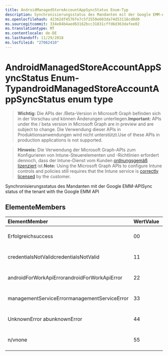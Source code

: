```yaml
---
title: AndroidManagedStoreAccountAppSyncStatus Enum-Typ
description: Synchronisierungsstatus des Mandanten mit der Google EMM-API
ms.openlocfilehash: 42362df4576fe7c5f2559e603da74d53118cd0d0
ms.sourcegitcommit: 334e84b4aed63162bcc31831cffd6d363dafee02
ms.translationtype: MT
ms.contentlocale: de-DE
ms.lasthandoff: 11/29/2018
ms.locfileid: "27062410"
---
```

# <a name="androidmanagedstoreaccountappsyncstatus-enum-type"></a><span data-ttu-id="e719d-103">AndroidManagedStoreAccountAppSyncStatus Enum-Typ</span><span class="sxs-lookup"><span data-stu-id="e719d-103">androidManagedStoreAccountAppSyncStatus enum type</span></span>

> <span data-ttu-id="e719d-104">**Wichtig:** Die APIs der /Beta-Version in Microsoft Graph befinden sich in der Vorschau und können Änderungen unterliegen.</span><span class="sxs-lookup"><span data-stu-id="e719d-104">**Important:** APIs under the / beta version in Microsoft Graph are in preview and are subject to change.</span></span> <span data-ttu-id="e719d-105">Die Verwendung dieser APIs in Produktionsanwendungen wird nicht unterstützt.</span><span class="sxs-lookup"><span data-stu-id="e719d-105">Use of these APIs in production applications is not supported.</span></span>

> <span data-ttu-id="e719d-106">**Hinweis:** Die Verwendung der Microsoft Graph-APIs zum Konfigurieren von Intune-Steuerelementen und -Richtlinien erfordert dennoch, dass der Intune-Dienst vom Kunden [ordnungsgemäß lizenziert](https://go.microsoft.com/fwlink/?linkid=839381) ist.</span><span class="sxs-lookup"><span data-stu-id="e719d-106">**Note:** Using the Microsoft Graph APIs to configure Intune controls and policies still requires that the Intune service is [correctly licensed](https://go.microsoft.com/fwlink/?linkid=839381) by the customer.</span></span>

<span data-ttu-id="e719d-107">Synchronisierungsstatus des Mandanten mit der Google EMM-API</span><span class="sxs-lookup"><span data-stu-id="e719d-107">Sync status of the tenant with the Google EMM API</span></span>
## <a name="members"></a><span data-ttu-id="e719d-108">Elemente</span><span class="sxs-lookup"><span data-stu-id="e719d-108">Members</span></span>
|<span data-ttu-id="e719d-109">Element</span><span class="sxs-lookup"><span data-stu-id="e719d-109">Member</span></span>|<span data-ttu-id="e719d-110">Wert</span><span class="sxs-lookup"><span data-stu-id="e719d-110">Value</span></span>|<span data-ttu-id="e719d-111">Beschreibung</span><span class="sxs-lookup"><span data-stu-id="e719d-111">Description</span></span>|
|:---|:---|:---|
|<span data-ttu-id="e719d-112">Erfolgreich</span><span class="sxs-lookup"><span data-stu-id="e719d-112">success</span></span>|<span data-ttu-id="e719d-113">0</span><span class="sxs-lookup"><span data-stu-id="e719d-113">0</span></span>|<span data-ttu-id="e719d-114">Noch nicht dokumentiert</span><span class="sxs-lookup"><span data-stu-id="e719d-114">Not yet documented</span></span>|
|<span data-ttu-id="e719d-115">credentialsNotValid</span><span class="sxs-lookup"><span data-stu-id="e719d-115">credentialsNotValid</span></span>|<span data-ttu-id="e719d-116">1</span><span class="sxs-lookup"><span data-stu-id="e719d-116">1</span></span>|<span data-ttu-id="e719d-117">Noch nicht dokumentiert</span><span class="sxs-lookup"><span data-stu-id="e719d-117">Not yet documented</span></span>|
|<span data-ttu-id="e719d-118">androidForWorkApiError</span><span class="sxs-lookup"><span data-stu-id="e719d-118">androidForWorkApiError</span></span>|<span data-ttu-id="e719d-119">2</span><span class="sxs-lookup"><span data-stu-id="e719d-119">2</span></span>|<span data-ttu-id="e719d-120">Noch nicht dokumentiert</span><span class="sxs-lookup"><span data-stu-id="e719d-120">Not yet documented</span></span>|
|<span data-ttu-id="e719d-121">managementServiceError</span><span class="sxs-lookup"><span data-stu-id="e719d-121">managementServiceError</span></span>|<span data-ttu-id="e719d-122">3</span><span class="sxs-lookup"><span data-stu-id="e719d-122">3</span></span>|<span data-ttu-id="e719d-123">Noch nicht dokumentiert</span><span class="sxs-lookup"><span data-stu-id="e719d-123">Not yet documented</span></span>|
|<span data-ttu-id="e719d-124">UnknownError ab</span><span class="sxs-lookup"><span data-stu-id="e719d-124">unknownError</span></span>|<span data-ttu-id="e719d-125">4</span><span class="sxs-lookup"><span data-stu-id="e719d-125">4</span></span>|<span data-ttu-id="e719d-126">Noch nicht dokumentiert</span><span class="sxs-lookup"><span data-stu-id="e719d-126">Not yet documented</span></span>|
|<span data-ttu-id="e719d-127">n/v</span><span class="sxs-lookup"><span data-stu-id="e719d-127">none</span></span>|<span data-ttu-id="e719d-128">5</span><span class="sxs-lookup"><span data-stu-id="e719d-128">5</span></span>|<span data-ttu-id="e719d-129">Noch nicht dokumentiert</span><span class="sxs-lookup"><span data-stu-id="e719d-129">Not yet documented</span></span>|





